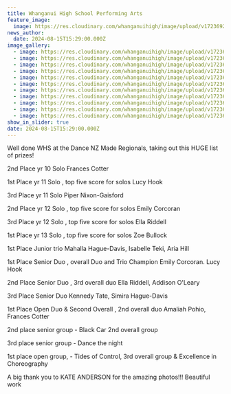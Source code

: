 ```yaml
---
title: Whanganui High School Performing Arts
feature_image:
  image: https://res.cloudinary.com/whanganuihigh/image/upload/v1723692384/News/PFA10.jpg
news_author:
  date: 2024-08-15T15:29:00.000Z
image_gallery:
  - image: https://res.cloudinary.com/whanganuihigh/image/upload/v1723692386/News/PFA11.jpg
  - image: https://res.cloudinary.com/whanganuihigh/image/upload/v1723692385/News/PFA7.jpg
  - image: https://res.cloudinary.com/whanganuihigh/image/upload/v1723692385/News/PFA9.jpg
  - image: https://res.cloudinary.com/whanganuihigh/image/upload/v1723692384/News/PFA8.jpg
  - image: https://res.cloudinary.com/whanganuihigh/image/upload/v1723692383/News/PFA6.jpg
  - image: https://res.cloudinary.com/whanganuihigh/image/upload/v1723692382/News/pfa1.jpg
  - image: https://res.cloudinary.com/whanganuihigh/image/upload/v1723692382/News/PFA4.jpg
  - image: https://res.cloudinary.com/whanganuihigh/image/upload/v1723692381/News/PFA2.jpg
  - image: https://res.cloudinary.com/whanganuihigh/image/upload/v1723692381/News/PFA3.jpg
  - image: https://res.cloudinary.com/whanganuihigh/image/upload/v1723692381/News/PFA5.jpg
  - image: https://res.cloudinary.com/whanganuihigh/image/upload/v1723692380/News/PFA.jpg
show_in_slider: true
date: 2024-08-15T15:29:00.000Z
---
```

Well done WHS at the Dance NZ Made Regionals, taking out this HUGE list of prizes! 

2nd Place yr 10 Solo  Frances Cotter

 1st  Place yr 11 Solo  , top five score for solos Lucy Hook

 3rd Place yr 11 Solo  Piper Nixon-Gaisford

 2nd Place yr 12 Solo  , top five score for solos Emily Corcoran

 3rd Place yr 12 Solo  , top five score for solos Ella Riddell

 1st Place yr 13 Solo  , top five score for solos Zoe Bullock

 1st Place Junior trio  Mahalla Hague-Davis, Isabelle Teki, Aria Hill 

 1st  Place Senior Duo  , overall Duo and Trio Champion Emily Corcoran. Lucy Hook

 2nd  Place Senior Duo  , 3rd overall duo Ella Riddell, Addison O'Leary

 3rd  Place Senior Duo  Kennedy Tate, Simira Hague-Davis

 1st  Place Open Duo & Second Overall  , 2nd overall duo Amaliah Pohio, Frances Cotter

 2nd place senior group   - Black Car 2nd overall group

 3rd place senior group   - Dance the night

 1st place open group,   - Tides of Control, 3rd overall group & Excellence in Choreography

A big thank you to KATE ANDERSON for the amazing photos!!! Beautiful work
